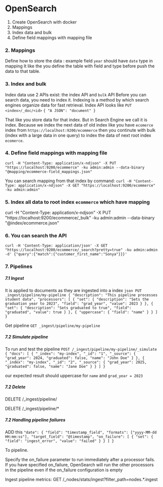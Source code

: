 # OpenSearch
1. Create OpenSearch with docker
2. Mappings
3. Index data and bulk
4. Define field mappings with mapping file
### 2. Mappings
Define how to store the data : example field `year` should have `date` type in mapping
It like the you define the table with field and type before push the data to that table.

### 3. Index and bulk
Index data use 2  APIs exist: the index API and `bulk` API
Before you can search data, you need to index it. Indexing is a method by which search engines organize data for fast retrieval.
Index API looks like
`PUT <index>/_doc/<id>`
`{ "A JSON": "document" }`

That like you store data for that index. But in Search Engine we call it is index. Because we index the next data of old index like you have `ecomerce` index from  `https://localhost:9200/ecommerce`
then you continute with bulk (index with a large data in one query) to index the data of next root index `ecomerce`.

### 4. Define field mappings with mapping file
`curl -H "Content-Type: application/x-ndjson" -X PUT "https://localhost:9200/ecommerce" -ku admin:admin --data-binary "@mapping/ecommerce-field_mappings.json"`

You can search mapping from that index by command:
`curl -H "Content-Type: application/x-ndjson" -X GET "https://localhost:9200/ecommerce" -ku admin:admin"`

### 5. Index all data to root index `ecommerce` which have mapping
curl -H "Content-Type: application/x-ndjson" -X PUT "https://localhost:9200/ecommerce/_bulk" -ku admin:admin --data-binary "@index/ecommerce.json"

### 6. You can search the API 
`curl -H 'Content-Type: application/json' -X GET "https://localhost:9200/ecommerce/_search?pretty=true" -ku admin:admin -d' {"query":{"match":{"customer_first_name":"Sonya"}}}'`

### 7. Pipelines

##### 7.1 Ingest
It is applied to documents as they are ingested into a index
`json
PUT _ingest/pipeline/my-pipeline
{
"description": "This pipeline processes student data",
"processors": [
{
"set": {
"description": "Sets the graduation year to 2023",
"field": "grad_year",
"value": 2023
}
},
{
"set": {
"description": "Sets graduated to true",
"field": "graduated",
"value": true
}
},
{
"uppercase": {
"field": "name"
}
}
]
}`

Get pipeline
`GET _ingest/pipeline/my-pipeline`

##### 7.2 Simulate pipeline
To run and test the pipeline
`POST /_ingest/pipeline/my-pipeline/_simulate
{
"docs": [
{
"_index": "my-index",
"_id": "1",
"_source": {
"grad_year": 2024,
"graduated": false,
"name": "John Doe"
}
},
{
"_index": "my-index",
"_id": "2",
"_source": {
"grad_year": 2025,
"graduated": false,
"name": "Jane Doe"
}
}
]
}`

our expected result should uppercase for `name` and `grad_year = 2023`

##### 7.2 Delete
DELETE /_ingest/pipeline/<pipeline-id>

DELETE /_ingest/pipeline/*

##### 7.2 Handling pipeline failures

ADD this
`"date": {
"field": "timestamp_field",
"formats": ["yyyy-MM-dd HH:mm:ss"],
"target_field": "@timestamp",
"on_failure": [
{
"set": {
"field": "ingest_error",
"value": "failed"
}
}
]
}`

To pipeline. 

Specify the on_failure parameter to run immediately after a processor fails. If you have specified on_failure, OpenSearch will run the other processors in the pipeline even if the on_failure configuration is empty

Ingest pipeline metrics:
GET /_nodes/stats/ingest?filter_path=nodes.*.ingest